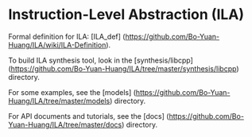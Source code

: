 # Instruction-Level Abstraction (ILA)

Formal definition for ILA: [ILA_def] (https://github.com/Bo-Yuan-Huang/ILA/wiki/ILA-Definition).

To build ILA synthesis tool, look in the [synthesis/libcpp] (https://github.com/Bo-Yuan-Huang/ILA/tree/master/synthesis/libcpp) directory. 

For some examples, see the [models] (https://github.com/Bo-Yuan-Huang/ILA/tree/master/models) directory.

For API documents and tutorials, see the [docs] (https://github.com/Bo-Yuan-Huang/ILA/tree/master/docs) directory.
